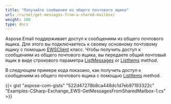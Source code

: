 ```yaml
---
title: "Получайте сообщения из общего почтового ящика"
url: /ru/net/get-messages-from-a-shared-mailbox/
weight: 160
type: docs
---
```



Aspose.Email поддерживает доступ к сообщениям из общего почтового ящика. Для этого вы подключаетесь к своему основному почтовому ящику с помощью [EWSClient](https://reference.aspose.com/email/net/aspose.email.clients.exchange.webservice/ewsclient/) класс. Чтобы получить доступ к сообщениям из общего почтового ящика, вы передаете общий почтовый ящик в виде строкового параметра [ListMessages](https://reference.aspose.com/email/net/aspose.email.clients.exchange.webservice/iewsclient/listmessages/) or [ListItems](https://reference.aspose.com/email/net/aspose.email.clients.exchange.webservice/iewsclient/listitems/) method.

В следующем примере кода показано, как получить доступ к сообщениям из общего почтового ящика с помощью [ListItems](https://reference.aspose.com/email/net/aspose.email.clients.exchange.webservice/iewsclient/listitems/) method.

{{< gist "aspose-com-gists" "522d47278b8ca448dc1d7eb97193322c" "Examples-CSharp-Exchange_EWS-GetMessagesFromSharedMailbox-1.cs" >}}
